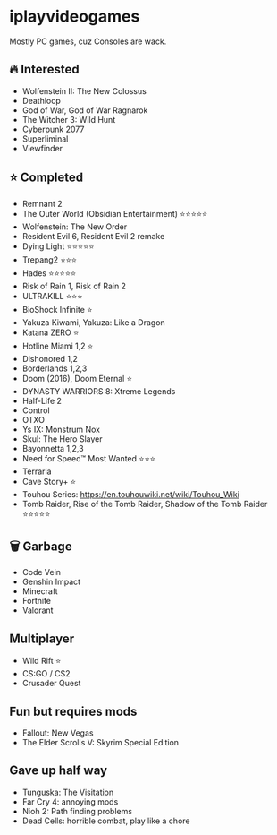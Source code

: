 # iplayvideogames

Mostly PC games, cuz Consoles are wack.

## 🔥 Interested

- Wolfenstein II: The New Colossus
- Deathloop
- God of War, God of War Ragnarok
- The Witcher 3: Wild Hunt
- Cyberpunk 2077
- Superliminal
- Viewfinder

## ⭐ Completed

- Remnant 2
- The Outer World (Obsidian Entertainment) ⭐⭐⭐⭐⭐
- Wolfenstein: The New Order
- Resident Evil 6, Resident Evil 2 remake
- Dying Light ⭐⭐⭐⭐⭐
- Trepang2 ⭐⭐⭐
- Hades ⭐⭐⭐⭐⭐
- Risk of Rain 1, Risk of Rain 2
- ULTRAKILL ⭐⭐⭐
- BioShock Infinite ⭐
- Yakuza Kiwami, Yakuza: Like a Dragon
- Katana ZERO ⭐
- Hotline Miami 1,2 ⭐
- Dishonored 1,2
- Borderlands 1,2,3
- Doom (2016), Doom Eternal ⭐
- DYNASTY WARRIORS 8: Xtreme Legends
- Half-Life 2
- Control
- OTXO
- Ys IX: Monstrum Nox
- Skul: The Hero Slayer
- Bayonnetta 1,2,3
- Need for Speed™ Most Wanted ⭐⭐⭐
- Terraria
- Cave Story+ ⭐
- Touhou Series: https://en.touhouwiki.net/wiki/Touhou_Wiki
- Tomb Raider, Rise of the Tomb Raider, Shadow of the Tomb Raider ⭐⭐⭐⭐⭐

## 🗑️ Garbage

- Code Vein
- Genshin Impact 
- Minecraft 
- Fortnite
- Valorant

## Multiplayer

- Wild Rift ⭐
- CS:GO / CS2
- Crusader Quest

## Fun but requires mods

- Fallout: New Vegas
- The Elder Scrolls V: Skyrim Special Edition

## Gave up half way

- Tunguska: The Visitation
- Far Cry 4: annoying mods
- Nioh 2: Path finding problems
- Dead Cells: horrible combat, play like a chore

